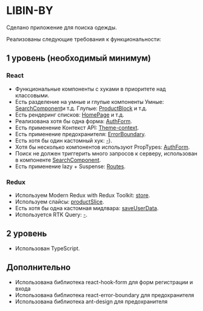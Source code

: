 # LIBIN-BY

Сделано приложение для поиска одежды.

Реализованы следующие требования к функциональности:

## 1 уровень (необходимый минимум)

### React

-   Функциональные компоненты c хуками в приоритете над классовыми.
-   Есть разделение на умные и глупые компоненты
    Умные: [SearchComponent](https://github.com/PhilipShchukin/libin-by/blob/main/src/components/SearchComponent.tsx)и т.д.
    Глупые: [ProductBlock](https://github.com/PhilipShchukin/libin-by/blob/main/src/components/ProductBlock.tsx) и т.д.
-   Есть рендеринг списков: [HomePage](https://github.com/PhilipShchukin/libin-by/blob/main/src/pages/HomePage.tsx) и т.д.
-   Реализована хотя бы одна форма: [AuthForm](https://github.com/PhilipShchukin/libin-by/blob/main/src/components/AuthForm.tsx).
-   Есть применение Контекст API: [Theme-context](https://github.com/PhilipShchukin/libin-by/blob/main/src/store/theme-context.tsx).
-   Есть применение предохранителя: [ErrorBoundary](https://github.com/PhilipShchukin/libin-by/blob/main/src/components/ErrorBoundary.tsx).
-   Есть хотя бы один кастомный хук: [-]()).
-   Хотя бы несколько компонентов используют PropTypes: [AuthForm](https://github.com/PhilipShchukin/libin-by/blob/main/src/components/AuthForm.tsx).
-   Поиск не должен триггерить много запросов к серверу, использован в компоненте [SearchComponent](https://github.com/PhilipShchukin/libin-by/blob/main/src/components/SearchComponent.tsx).
-   Есть применение lazy + Suspense: [Routes](https://github.com/PhilipShchukin/libin-by/blob/main/src/App.tsx).

### Redux

-   Используем Modern Redux with Redux Toolkit: [store](https://github.com/PhilipShchukin/libin-by/blob/main/src/store/store.ts).
-   Используем слайсы: [productSlice](https://github.com/PhilipShchukin/libin-by/blob/main/src/store/slices/productSlice.ts).
-   Есть хотя бы одна кастомная мидлвара: [saveUserData](https://github.com/PhilipShchukin/libin-by/blob/main/src/utils/saveUserData.ts).
-   Используется RTK Query: [-]().

## 2 уровень

-   Использован TypeScript.

## Дополнительно
- Использована библиотека react-hook-form для форм регистрации и входа
- Использована библиотека react-error-boundary для предохранителя
- Использована библиотека ant-design для предохранителя

